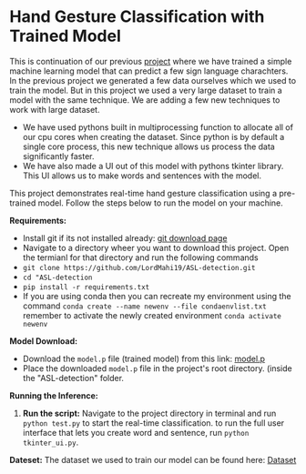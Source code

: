# Hand Gesture Classification with Trained Model

This is continuation of our previous [project](https://github.com/LordMahi19/signlang) where we have trained a simple machine learning model that can predict a few sign language charachters. In the previous project we generated a few data ourselves which we used to train the model. But in this project we used a very large dataset to train a model with the same technique. We are adding a few new techniques to work with large dataset. 
- We have used pythons built in multiprocessing function to allocate all of our cpu cores when creating the dataset. Since python is by default a single core process, this new technique allows us process the data significantly faster.
- We have also made a UI out of this model with pythons tkinter library. This UI allows us to make words and sentences with the model. 

This project demonstrates real-time hand gesture classification using a pre-trained model. Follow the steps below to run the model on your machine.

**Requirements:**

- Install git if its not installed already: [git download page](https://git-scm.com/downloads)
- Navigate to a directory wheer you want to download this project. Open the termianl for that directory and run the following commands
- `git clone https://github.com/LordMahi19/ASL-detection.git`
- `cd "ASL-detection`
- `pip install -r requirements.txt`
- If you are using conda then you can recreate my environment using the command `conda create --name newenv --file condaenvlist.txt`
   remember to activate the newly created environment `conda activate newenv`

**Model Download:**

- Download the `model.p` file (trained model) from this link: [model.p](https://lut-my.sharepoint.com/:u:/g/personal/mahi_talukder_student_lut_fi/EagauFcTJ9RKq__ozxKwZbEBs5PcS7pplqnXgB_rW2rFGA?e=T1avhq)
- Place the downloaded `model.p` file in the project's root directory. (inside the "ASL-detection" folder.

**Running the Inference:**
   
1. **Run the script:** Navigate to the project directory in terminal and run `python test.py` to start the real-time classification.
   to run the full user interface that lets you create word and sentence, run `python tkinter_ui.py`.

**Dateset:** The dataset we used to train our model can be found here: [Dataset](https://www.kaggle.com/datasets/debashishsau/aslamerican-sign-language-aplhabet-dataset/data)
